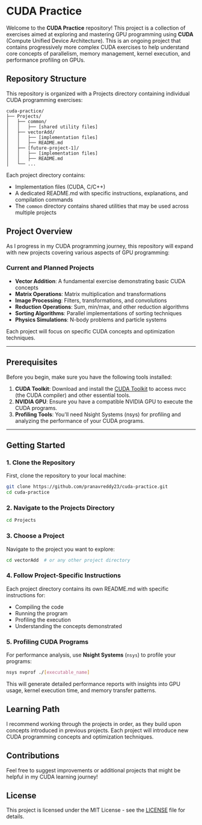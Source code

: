 # CUDA Practice

Welcome to the **CUDA Practice** repository! This project is a collection of exercises aimed at exploring and mastering GPU programming using **CUDA** (Compute Unified Device Architecture). This is an ongoing project that contains progressively more complex CUDA exercises to help understand core concepts of parallelism, memory management, kernel execution, and performance profiling on GPUs.

## Repository Structure

This repository is organized with a Projects directory containing individual CUDA programming exercises:

```
cuda-practice/
├── Projects/
│   ├── common/
│   │   ├── [shared utility files]
│   ├── vectorAdd/
│   │   ├── [implementation files]
│   │   ├── README.md
│   ├── [future-project-1]/
│   │   ├── [implementation files]
│   │   ├── README.md
│   └── ...
```

Each project directory contains:
- Implementation files (CUDA, C/C++)
- A dedicated README.md with specific instructions, explanations, and compilation commands
- The `common` directory contains shared utilities that may be used across multiple projects

## Project Overview

As I progress in my CUDA programming journey, this repository will expand with new projects covering various aspects of GPU programming:

### **Current and Planned Projects**

- **Vector Addition**: A fundamental exercise demonstrating basic CUDA concepts
- **Matrix Operations**: Matrix multiplication and transformations
- **Image Processing**: Filters, transformations, and convolutions
- **Reduction Operations**: Sum, min/max, and other reduction algorithms
- **Sorting Algorithms**: Parallel implementations of sorting techniques
- **Physics Simulations**: N-body problems and particle systems

Each project will focus on specific CUDA concepts and optimization techniques.

---

## Prerequisites

Before you begin, make sure you have the following tools installed:

1. **CUDA Toolkit**: Download and install the [CUDA Toolkit](https://developer.nvidia.com/cuda-toolkit) to access nvcc (the CUDA compiler) and other essential tools.
2. **NVIDIA GPU**: Ensure you have a compatible NVIDIA GPU to execute the CUDA programs.
3. **Profiling Tools**: You'll need Nsight Systems (nsys) for profiling and analyzing the performance of your CUDA programs.

---

## Getting Started

### **1. Clone the Repository**

First, clone the repository to your local machine:

```bash
git clone https://github.com/pranavreddy23/cuda-practice.git
cd cuda-practice
```

### **2. Navigate to the Projects Directory**

```bash
cd Projects
```

### **3. Choose a Project**

Navigate to the project you want to explore:

```bash
cd vectorAdd  # or any other project directory
```

### **4. Follow Project-Specific Instructions**

Each project directory contains its own README.md with specific instructions for:
- Compiling the code
- Running the program
- Profiling the execution
- Understanding the concepts demonstrated

### **5. Profiling CUDA Programs**

For performance analysis, use **Nsight Systems** (`nsys`) to profile your programs:

```bash
nsys nvprof ./[executable_name]
```

This will generate detailed performance reports with insights into GPU usage, kernel execution time, and memory transfer patterns.

## Learning Path

I recommend working through the projects in order, as they build upon concepts introduced in previous projects. Each project will introduce new CUDA programming concepts and optimization techniques.

## Contributions

Feel free to suggest improvements or additional projects that might be helpful in my CUDA learning journey!

## License

This project is licensed under the MIT License - see the [LICENSE](LICENSE) file for details.

